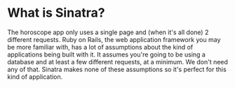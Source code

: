 # What is Sinatra?

The horoscope app only uses a single page and \(when it's all done\) 2 different requests. Ruby on Rails, the web application framework you may be more familiar with, has a lot of assumptions about the kind of applications being built with it. It assumes you're going to be using a database and at least a few different requests, at a minimum. We don't need any of that. Sinatra makes none of these assumptions so it's perfect for this kind of application.



